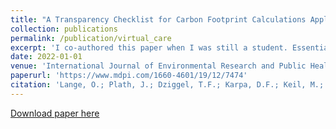 ```yaml
---
title: "A Transparency Checklist for Carbon Footprint Calculations Applied within a Systematic Review of Virtual Care Interventions"
collection: publications
permalink: /publication/virtual_care
excerpt: 'I co-authored this paper when I was still a student. Essentially, this paper is a systematic review on the literature in which carbon footprints for digital health interventions are calculated. In addition, we develop a transparency catalogue that seeks to make future publictions on that topic more comparable.'
date: 2022-01-01
venue: 'International Journal of Environmental Research and Public Health'
paperurl: 'https://www.mdpi.com/1660-4601/19/12/7474'
citation: 'Lange, O.; Plath, J.; Dziggel, T.F.; Karpa, D.F.; Keil, M.; Becker, T.; Rogowski, W.H. A Transparency Checklist for Carbon Footprint Calculations Applied within a Systematic Review of Virtual Care Interventions. Int. J. Environ. Res. Public Health 2022, 19, 7474. https://doi.org/10.3390/ijerph19127474'
---
```

[Download paper here](http://dkarpa.github.io/files/ijerph-19-07474.pdf)